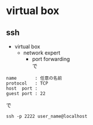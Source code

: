 
# virtual box


## ssh

- virtual box
  - network expert
    - port forwarding  
      で

```
name       : 任意の名前
protocol   : TCP
host  port : 
guest port : 22
```

で

```
ssh -p 2222 user_name@localhost
```


